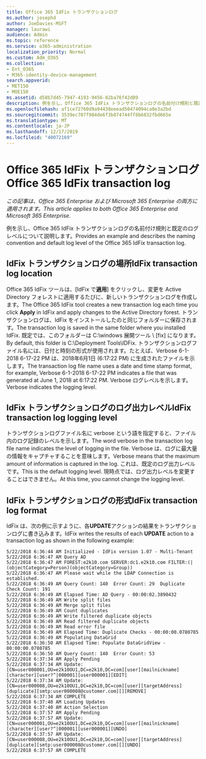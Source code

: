 ```yaml
---
title: Office 365 IdFix トランザクションログ
ms.author: josephd
author: JoeDavies-MSFT
manager: laurawi
audience: Admin
ms.topic: reference
ms.service: o365-administration
localization_priority: Normal
ms.custom: Adm_O365
ms.collection:
- Ent_O365
- M365-identity-device-management
search.appverid:
- MET150
- MOE150
ms.assetid: d58b7d45-7947-4193-9456-82ba76f42d89
description: 例を示し、Office 365 IdFix トランザクションログの名前付け規則と既定のログレベルについて説明します。
ms.openlocfilehash: af1ce72760d9a94438eeead50474094ca0e3a2bd
ms.sourcegitcommit: 3539ec707f984de6f3b874744ff8b6832fbd665e
ms.translationtype: MT
ms.contentlocale: ja-JP
ms.lasthandoff: 12/17/2019
ms.locfileid: "40072169"
---
```

# <a name="office-365-idfix-transaction-log"></a><span data-ttu-id="6411e-103">Office 365 IdFix トランザクションログ</span><span class="sxs-lookup"><span data-stu-id="6411e-103">Office 365 IdFix transaction log</span></span>

<span data-ttu-id="6411e-104">*この記事は、Office 365 Enterprise および Microsoft 365 Enterprise の両方に適用されます。*</span><span class="sxs-lookup"><span data-stu-id="6411e-104">*This article applies to both Office 365 Enterprise and Microsoft 365 Enterprise.*</span></span>

<span data-ttu-id="6411e-105">例を示し、Office 365 IdFix トランザクションログの名前付け規則と既定のログレベルについて説明します。</span><span class="sxs-lookup"><span data-stu-id="6411e-105">Provides an example and describes the naming convention and default log level of the Office 365 IdFix transaction log.</span></span>
  
## <a name="idfix-transaction-log-location"></a><span data-ttu-id="6411e-106">IdFix トランザクションログの場所</span><span class="sxs-lookup"><span data-stu-id="6411e-106">IdFix transaction log location</span></span>

<span data-ttu-id="6411e-107">Office 365 IdFix ツールは、[IdFix で**適用**] をクリックし、変更を Active Directory フォレストに適用するたびに、新しいトランザクションログを作成します。</span><span class="sxs-lookup"><span data-stu-id="6411e-107">The Office 365 IdFix tool creates a new transaction log each time you click **Apply** in IdFix and apply changes to the Active Directory forest.</span></span> <span data-ttu-id="6411e-108">トランザクションログは、IdFix をインストールしたのと同じフォルダーに保存されます。</span><span class="sxs-lookup"><span data-stu-id="6411e-108">The transaction log is saved in the same folder where you installed IdFix.</span></span> <span data-ttu-id="6411e-109">既定では、このフォルダーは C:\windows 展開ツール \ [fix] になります。</span><span class="sxs-lookup"><span data-stu-id="6411e-109">By default, this folder is C:\Deployment Tools\IDFix.</span></span> <span data-ttu-id="6411e-110">トランザクションログファイル名には、日付と時刻の形式が使用されます。たとえば、Verbose 6-1-2018 6-17-22 PM は、2018年6月1日 (6:17:22 PM) に生成されたファイルを示します。</span><span class="sxs-lookup"><span data-stu-id="6411e-110">The transaction log file name uses a date and time stamp format, for example, Verbose 6-1-2018 6-17-22 PM indicates a file that was generated at June 1, 2018 at 6:17:22 PM.</span></span> <span data-ttu-id="6411e-111">Verbose ログレベルを示します。</span><span class="sxs-lookup"><span data-stu-id="6411e-111">Verbose indicates the logging level.</span></span> 
  
## <a name="idfix-transaction-log-logging-level"></a><span data-ttu-id="6411e-112">IdFix トランザクションログのログ出力レベル</span><span class="sxs-lookup"><span data-stu-id="6411e-112">IdFix transaction log logging level</span></span>

<span data-ttu-id="6411e-113">トランザクションログファイル名に verbose という語を指定すると、ファイル内のログ記録のレベルを示します。</span><span class="sxs-lookup"><span data-stu-id="6411e-113">The word verbose in the transaction log file name indicates the level of logging in the file.</span></span> <span data-ttu-id="6411e-114">Verbose は、ログに最大量の情報をキャプチャすることを意味します。</span><span class="sxs-lookup"><span data-stu-id="6411e-114">Verbose means that the maximum amount of information is captured in the log.</span></span> <span data-ttu-id="6411e-115">これは、既定のログ出力レベルです。</span><span class="sxs-lookup"><span data-stu-id="6411e-115">This is the default logging level.</span></span> <span data-ttu-id="6411e-116">現時点では、ログ出力レベルを変更することはできません。</span><span class="sxs-lookup"><span data-stu-id="6411e-116">At this time, you cannot change the logging level.</span></span>
  
## <a name="idfix-transaction-log-format"></a><span data-ttu-id="6411e-117">IdFix トランザクションログの形式</span><span class="sxs-lookup"><span data-stu-id="6411e-117">IdFix transaction log format</span></span>

<span data-ttu-id="6411e-118">IdFix は、次の例に示すように、各**UPDATE**アクションの結果をトランザクションログに書き込みます。</span><span class="sxs-lookup"><span data-stu-id="6411e-118">IdFix writes the results of each **UPDATE** action to a transaction log as shown in the following example:</span></span>
  
```
5/22/2018 6:36:44 AM Initialized - IdFix version 1.07 - Multi-Tenant
5/22/2018 6:36:47 AM Query AD
5/22/2018 6:36:47 AM FOREST:e2k10.com SERVER:dc1.e2k10.com FILTER:(|(objectCategory=Person)(objectCategory=Group))
5/22/2018 6:36:47 AM Please wait while the LDAP Connection is established.
5/22/2018 6:36:49 AM Query Count: 140  Error Count: 29  Duplicate Check Count: 191
5/22/2018 6:36:49 AM Elapsed Time: AD Query - 00:00:02.3890432
5/22/2018 6:36:49 AM Write split files
5/22/2018 6:36:49 AM Merge split files
5/22/2018 6:36:49 AM Count duplicates
5/22/2018 6:36:49 AM Write filtered duplicate objects
5/22/2018 6:36:49 AM Read filtered duplicate objects
5/22/2018 6:36:49 AM Read error file
5/22/2018 6:36:49 AM Elapsed Time: Duplicate Checks - 00:00:00.0780785
5/22/2018 6:36:49 AM Populating DataGrid
5/22/2018 6:36:50 AM Elapsed Time: Populate DataGridView - 00:00:00.0780785
5/22/2018 6:36:50 AM Query Count: 140  Error Count: 53
5/22/2018 6:37:34 AM Apply Pending
5/22/2018 6:37:34 AM Update: [CN=user000001,OU=e2k10OU1,DC=e2k10,DC=com][user][mailnickname][character][user?^|000001][user000001][EDIT]
5/22/2018 6:37:34 AM Update: [CN=user000008,OU=e2k10OU1,DC=e2k10,DC=com][user][targetAddress][duplicate][smtp:user000008@customer.com][][REMOVE]
5/22/2018 6:37:34 AM COMPLETE
5/22/2018 6:37:40 AM Loading Updates
5/22/2018 6:37:40 AM Action Selection
5/22/2018 6:37:57 AM Apply Pending
5/22/2018 6:37:57 AM Update: [CN=user000001,OU=e2k10OU1,DC=e2k10,DC=com][user][mailnickname][character][user?^|000001][user000001][UNDO]
5/22/2018 6:37:57 AM Update: [CN=user000008,OU=e2k10OU1,DC=e2k10,DC=com][user][targetAddress][duplicate][smtp:user000008@customer.com][][UNDO]
5/22/2018 6:37:57 AM COMPLETE
```